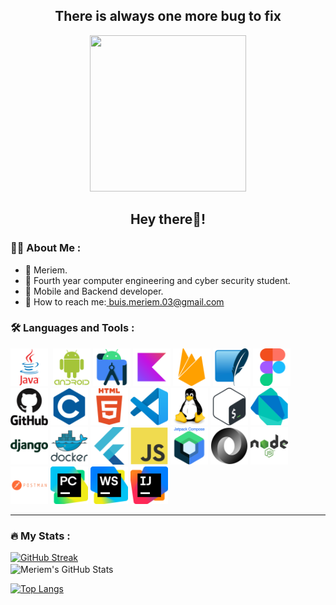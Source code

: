 
<h2 align="center">There is always one more bug to fix</h1>



<div align="center">
<img src=https://user-images.githubusercontent.com/75329424/226069646-5ecbd220-755f-4e49-b297-a8d3356a0ffd.gif height=250 width=250/></div>

<h2 align="center">Hey there👋!</h2>

 ### :woman_technologist: About Me :

- :triangular_flag_on_post: Meriem.
- :briefcase: Fourth year computer engineering and cyber security student.
- 📱 Mobile and Backend developer.
- 📧 How to reach me:<a href="buis.meriem.03@gmail.com"> buis.meriem.03@gmail.com</a>
<!---- :stuck_out_tongue_winking_eye: Fun fact: Fun facts are not funny--->

   

### :hammer_and_wrench: Languages and Tools :
 <div>
  <img src="https://github.com/devicons/devicon/blob/master/icons/java/java-original-wordmark.svg" title="Java" alt="Java" width="60" height="60"/>&nbsp;
   <img src="https://github.com/devicons/devicon/blob/master/icons/android/android-plain-wordmark.svg" title="android" width="60" height="60"/>
 <img src="https://github.com/devicons/devicon/blob/master/icons/androidstudio/androidstudio-original.svg" title="android studio" width="60" height="60"/>
  <img src="https://github.com/devicons/devicon/blob/master/icons/kotlin/kotlin-original.svg" title="kotlin" width="60" height="60"/>
 <img src="https://github.com/devicons/devicon/blob/master/icons/firebase/firebase-plain.svg" title="firebase" width="60" height="60"/>
  <img src="https://github.com/devicons/devicon/blob/master/icons/sqlite/sqlite-original.svg" title="sqlite" width="60" height="60"/>
 <img src="https://github.com/devicons/devicon/blob/master/icons/figma/figma-original.svg" title="figma" width="60" height="60"/>
 <img src="https://github.com/devicons/devicon/blob/master/icons/github/github-original-wordmark.svg" title="github" width="60" height="60"/>
   <img src="https://github.com/devicons/devicon/blob/master/icons/c/c-plain.svg" title="c" width="60" height="60"/>
   <img src="https://github.com/devicons/devicon/blob/master/icons/html5/html5-plain-wordmark.svg" title="html" width="60" height="60"/>
  <img src="https://github.com/devicons/devicon/blob/master/icons/vscode/vscode-original.svg" title="vscode" width="60" height="60"/>
  <img src="https://github.com/devicons/devicon/blob/master/icons/linux/linux-original.svg" title="linux" width="60" height="60"/>
  <img src="https://github.com/devicons/devicon/blob/master/icons/bash/bash-original.svg" title="bash" width="60" height="60"/>
   <img src="https://github.com/devicons/devicon/blob/master/icons/dart/dart-original.svg" title="dart" width="60" height="60"/>
    <img src="https://github.com/devicons/devicon/blob/master/icons/django/django-plain-wordmark.svg" title="django" width="60" height="60"/>
     <img src="https://github.com/devicons/devicon/blob/master/icons/docker/docker-original-wordmark.svg" title="docker" width="60" height="60"/>
      <img src="https://github.com/devicons/devicon/blob/master/icons/flutter/flutter-original.svg" title="flutter" width="60" height="60"/>
       <img src="https://github.com/devicons/devicon/blob/master/icons/javascript/javascript-original.svg" title="javascript" width="60" height="60"/>
        <img src="https://github.com/devicons/devicon/blob/master/icons/jetpackcompose/jetpackcompose-original-wordmark.svg" title="jetpack compose" width="60" height="60"/>
         <img src="https://github.com/devicons/devicon/blob/master/icons/json/json-original.svg" title="json" width="60" height="60"/>
          <img src="https://github.com/devicons/devicon/blob/master/icons/nodejs/nodejs-original-wordmark.svg" title="nodejs" width="60" height="60"/>
           <img src="https://github.com/devicons/devicon/blob/master/icons/postman/postman-original-wordmark.svg" title="postman" width="60" height="60"/>
            <img src="https://github.com/devicons/devicon/blob/master/icons/pycharm/pycharm-original.svg" title="pycharm" width="60" height="60"/>
             <img src="https://github.com/devicons/devicon/blob/master/icons/webstorm/webstorm-original.svg" title="webstrom" width="60" height="60"/>
              <img src="https://github.com/devicons/devicon/blob/master/icons/intellij/intellij-original.svg" title="IntelIj" width="60" height="60"/>
   </div>
   
---

### :fire: My Stats :
[![GitHub Streak](https://github-readme-streak-stats-five-sand.vercel.app?user=Meriem453&theme=android-dark)](https://git.io/streak-stats)
<br>
<img align="center" alt="Meriem's GitHub Stats" src="https://github-readme-stats.vercel.app/api?username=Meriem453&show_icons=true&hide_border=true&title_color=0ed145&icon_color=0ed145&bg_color=222428&text_color=ffffff&border_color=0ed145" />


[![Top Langs](https://github-readme-stats.vercel.app/api/top-langs/?username=Meriem453&layout=pie&theme=chartreuse-dark)](https://github.com/anuraghazra/github-readme-stats)
    
    



   

<!---
Mimspire/Mimspire is a ✨ special ✨ repository because its `README.md` (this file) appears on your GitHub profile.
You can click the Preview link to take a look at your changes.
--->
